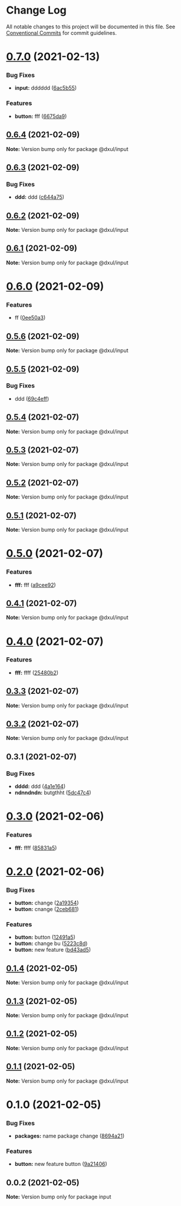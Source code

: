 # Change Log

All notable changes to this project will be documented in this file.
See [Conventional Commits](https://conventionalcommits.org) for commit guidelines.

# [0.7.0](https://github.com/dxul/angular-mono-repo/compare/@dxul/input@0.6.4...@dxul/input@0.7.0) (2021-02-13)


### Bug Fixes

* **input:** dddddd ([6ac5b55](https://github.com/dxul/angular-mono-repo/commit/6ac5b55b13323b2be66d9666a164301ea7c0fe38))


### Features

* **button:** fff ([6675da9](https://github.com/dxul/angular-mono-repo/commit/6675da9ff1b8e75dbc16f824678ddc42ea102108))





## [0.6.4](https://github.com/dxul/angular-mono-repo/compare/@dxul/input@0.6.3...@dxul/input@0.6.4) (2021-02-09)

**Note:** Version bump only for package @dxul/input





## [0.6.3](https://github.com/dxul/angular-mono-repo/compare/@dxul/input@0.6.2...@dxul/input@0.6.3) (2021-02-09)


### Bug Fixes

* **ddd:** ddd ([c644a75](https://github.com/dxul/angular-mono-repo/commit/c644a7567047d5d81af1767009cc73a18fd78187))





## [0.6.2](https://github.com/dxul/angular-mono-repo/compare/@dxul/input@0.6.1...@dxul/input@0.6.2) (2021-02-09)

**Note:** Version bump only for package @dxul/input





## [0.6.1](https://github.com/dxul/angular-mono-repo/compare/@dxul/input@0.6.0...@dxul/input@0.6.1) (2021-02-09)

**Note:** Version bump only for package @dxul/input





# [0.6.0](https://github.com/dxul/angular-mono-repo/compare/@dxul/input@0.5.6...@dxul/input@0.6.0) (2021-02-09)


### Features

* ff ([0ee50a3](https://github.com/dxul/angular-mono-repo/commit/0ee50a3190f927a57d855188810cc16794a02a8a))





## [0.5.6](https://github.com/dxul/angular-mono-repo/compare/@dxul/input@0.5.5...@dxul/input@0.5.6) (2021-02-09)

**Note:** Version bump only for package @dxul/input





## [0.5.5](https://github.com/dxul/angular-mono-repo/compare/@dxul/input@0.5.4...@dxul/input@0.5.5) (2021-02-09)


### Bug Fixes

* ddd ([69c4eff](https://github.com/dxul/angular-mono-repo/commit/69c4eff96395593fb04eec25e55b004baf20920a))





## [0.5.4](https://github.com/dxul/input/compare/@dxul/input@0.5.3...@dxul/input@0.5.4) (2021-02-07)

**Note:** Version bump only for package @dxul/input





## [0.5.3](https://github.com/dxul/input/compare/@dxul/input@0.5.2...@dxul/input@0.5.3) (2021-02-07)

**Note:** Version bump only for package @dxul/input





## [0.5.2](https://github.com/dxul/input/compare/@dxul/input@0.5.1...@dxul/input@0.5.2) (2021-02-07)

**Note:** Version bump only for package @dxul/input





## [0.5.1](https://github.com/dxul/input/compare/@dxul/input@0.5.0...@dxul/input@0.5.1) (2021-02-07)

**Note:** Version bump only for package @dxul/input





# [0.5.0](https://github.com/dxul/input/compare/@dxul/input@0.4.1...@dxul/input@0.5.0) (2021-02-07)


### Features

* **fff:** fff ([a9cee92](https://github.com/dxul/input/commit/a9cee928c7ecb978c3fd0f9ada63e4e59c3fd7fb))





## [0.4.1](https://github.com/dxul/angular-mono-repo/compare/@dxul/input@0.4.0...@dxul/input@0.4.1) (2021-02-07)

**Note:** Version bump only for package @dxul/input





# [0.4.0](https://github.com/dxul/angular-mono-repo/compare/@dxul/input@0.3.3...@dxul/input@0.4.0) (2021-02-07)


### Features

* **fff:** ffff ([25480b2](https://github.com/dxul/angular-mono-repo/commit/25480b254643394341ceab6f050fca40b9a7e730))





## [0.3.3](https://github.com/dxul/angular-mono-repo/compare/@dxul/input@0.3.2...@dxul/input@0.3.3) (2021-02-07)

**Note:** Version bump only for package @dxul/input





## [0.3.2](https://github.com/dxul/angular-mono-repo/compare/@dxul/input@0.3.1...@dxul/input@0.3.2) (2021-02-07)

**Note:** Version bump only for package @dxul/input





## 0.3.1 (2021-02-07)


### Bug Fixes

* **dddd:** ddd ([4a1e164](https://github.com/dxul/angular-mono-repo/commit/4a1e1644bb2974d14eb87dadd37a3c6145d205ce))
* **ndnndndn:** butgthht ([5dc47c4](https://github.com/dxul/angular-mono-repo/commit/5dc47c42c8c52ea7bd5e40ae9d08f202778da0bf))





# [0.3.0](https://github.com/novakand/angualr-mono-repo/compare/@dxul/input@0.2.0...@dxul/input@0.3.0) (2021-02-06)


### Features

* **fff:** ffff ([85831a5](https://github.com/novakand/angualr-mono-repo/commit/85831a55924bc7f4328875b13d4c10424f598b6d))





# [0.2.0](https://github.com/novakand/angualr-mono-repo/compare/@dxul/input@0.1.4...@dxul/input@0.2.0) (2021-02-06)


### Bug Fixes

* **button:** change ([2a19354](https://github.com/novakand/angualr-mono-repo/commit/2a1935443362b630fc536a3c6502e06d654ddc9d))
* **button:** cnange ([2ceb681](https://github.com/novakand/angualr-mono-repo/commit/2ceb681a5fef63e0bec84f86639a7ebbf9a195b2))


### Features

* **button:** button ([12491a5](https://github.com/novakand/angualr-mono-repo/commit/12491a5dd6b7e5a662f682a759e442e923ddde5e))
* **button:** change bu ([5223c8d](https://github.com/novakand/angualr-mono-repo/commit/5223c8d78c0a59b30d747857d5f7f237ab6322f8))
* **button:** new feature ([bd43ad5](https://github.com/novakand/angualr-mono-repo/commit/bd43ad58ca49090bfbd18b45a971c219f12b807d))





## [0.1.4](https://github.com/novakand/angualr-mono-repo/compare/@dxul/input@0.1.3...@dxul/input@0.1.4) (2021-02-05)

**Note:** Version bump only for package @dxul/input





## [0.1.3](https://github.com/novakand/angualr-mono-repo/compare/@dxul/input@0.1.2...@dxul/input@0.1.3) (2021-02-05)

**Note:** Version bump only for package @dxul/input





## [0.1.2](https://github.com/novakand/angualr-mono-repo/compare/@dxul/input@0.1.1...@dxul/input@0.1.2) (2021-02-05)

**Note:** Version bump only for package @dxul/input





## [0.1.1](https://github.com/novakand/angualr-mono-repo/compare/@dxul/input@0.1.0...@dxul/input@0.1.1) (2021-02-05)

**Note:** Version bump only for package @dxul/input





# 0.1.0 (2021-02-05)


### Bug Fixes

* **packages:** name package change ([8694a21](https://github.com/novakand/angualr-mono-repo/commit/8694a219600177c31cc082512b9405e09f719ac7))


### Features

* **button:** new feature button ([9a21406](https://github.com/novakand/angualr-mono-repo/commit/9a2140619126ecfdd86f9b7e67577d222e9480db))





## 0.0.2 (2021-02-05)

**Note:** Version bump only for package input
